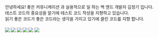 
<p> 안녕하세요! 좋은 커뮤니케이션 과 실용적으로 일 하는 백 엔드 개발자 김정기 입니다.<br>
    테스트 코드의 중요성을 알기에 테스트 코드 작성을 지향하고 있습니다.  <br>
    읽기 좋은 코드가 좋은 코드라는 생각을 가지고 있기에 클린 코드를 지향 합니다.

</p>

<h4><img src="https://img.shields.io/badge/Java-ED8B00?style=for-the-badge&logo=openjdk&logoColor=white"/>
<img src="https://img.shields.io/badge/Spring-6DB33F?style=for-the-badge&logo=spring&logoColor=white"/>
<img src="https://img.shields.io/badge/Microsoft_SQL_Server-CC2927?style=for-the-badge&logo=microsoft-sql-server&logoColor=white"/>
<img src="https://img.shields.io/badge/IntelliJ_IDEA-000000.svg?style=for-the-badge&logo=intellij-idea&logoColor=white"/>
<img src="https://img.shields.io/badge/GIT-E44C30?style=for-the-badge&logo=git&logoColor=white"/>
<img src="https://img.shields.io/badge/Jenkins-D24939?style=for-the-badge&logo=Jenkins&logoColor=white"/>
</h4>


